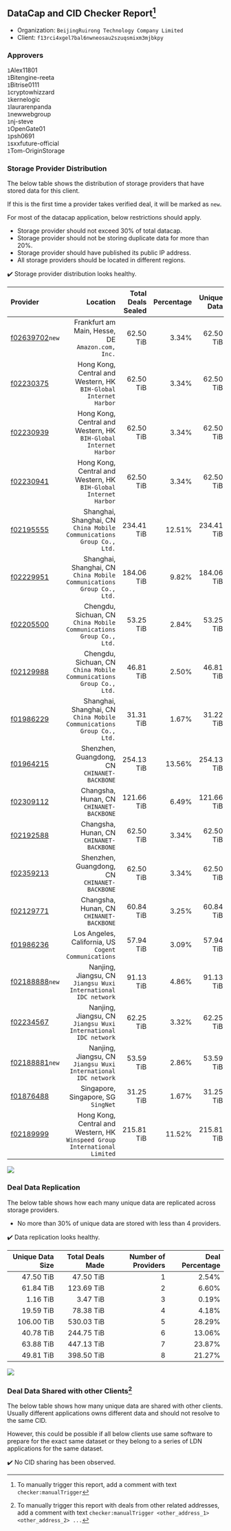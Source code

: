 ## DataCap and CID Checker Report[^1]
 - Organization: `BeijingRuirong Technology Company Limited`
 - Client: `f13rci4xgel7bal6nwneosau2szuqsmixm3mjbkpy`
### Approvers
`1`Alex11801<br/>`1`Bitengine-reeta<br/>`1`Bitrise0111<br/>`1`cryptowhizzard<br/>`1`kernelogic<br/>`1`laurarenpanda<br/>`1`newwebgroup<br/>`1`nj-steve<br/>`1`OpenGate01<br/>`1`psh0691<br/>`1`sxxfuture-official<br/>`1`Tom-OriginStorage

### Storage Provider Distribution
The below table shows the distribution of storage providers that have stored data for this client.

If this is the first time a provider takes verified deal, it will be marked as `new`.

For most of the datacap application, below restrictions should apply.
 - Storage provider should not exceed 30% of total datacap.
 - Storage provider should not be storing duplicate data for more than 20%.
 - Storage provider should have published its public IP address.
 - All storage providers should be located in different regions.

✔️ Storage provider distribution looks healthy.

| Provider                                                    |                                                                      Location | Total Deals Sealed | Percentage | Unique Data | Duplicate Deals |
| :---------------------------------------------------------- | ----------------------------------------------------------------------------: | -----------------: | ---------: | ----------: | --------------: |
| [f02639702](https://filfox.info/en/address/f02639702)`new`  |                           Frankfurt am Main, Hesse, DE<br/>`Amazon.com, Inc.` |          62.50 TiB |      3.34% |   62.50 TiB |           0.00% |
| [f02230375](https://filfox.info/en/address/f02230375)       |           Hong Kong, Central and Western, HK<br/>`BIH-Global Internet Harbor` |          62.50 TiB |      3.34% |   62.50 TiB |           0.00% |
| [f02230939](https://filfox.info/en/address/f02230939)       |           Hong Kong, Central and Western, HK<br/>`BIH-Global Internet Harbor` |          62.50 TiB |      3.34% |   62.50 TiB |           0.00% |
| [f02230941](https://filfox.info/en/address/f02230941)       |           Hong Kong, Central and Western, HK<br/>`BIH-Global Internet Harbor` |          62.50 TiB |      3.34% |   62.50 TiB |           0.00% |
| [f02195555](https://filfox.info/en/address/f02195555)       |      Shanghai, Shanghai, CN<br/>`China Mobile Communications Group Co., Ltd.` |         234.41 TiB |     12.51% |  234.41 TiB |           0.00% |
| [f02229951](https://filfox.info/en/address/f02229951)       |      Shanghai, Shanghai, CN<br/>`China Mobile Communications Group Co., Ltd.` |         184.06 TiB |      9.82% |  184.06 TiB |           0.00% |
| [f02205500](https://filfox.info/en/address/f02205500)       |        Chengdu, Sichuan, CN<br/>`China Mobile Communications Group Co., Ltd.` |          53.25 TiB |      2.84% |   53.25 TiB |           0.00% |
| [f02129988](https://filfox.info/en/address/f02129988)       |        Chengdu, Sichuan, CN<br/>`China Mobile Communications Group Co., Ltd.` |          46.81 TiB |      2.50% |   46.81 TiB |           0.00% |
| [f01986229](https://filfox.info/en/address/f01986229)       |      Shanghai, Shanghai, CN<br/>`China Mobile Communications Group Co., Ltd.` |          31.31 TiB |      1.67% |   31.22 TiB |           0.30% |
| [f01964215](https://filfox.info/en/address/f01964215)       |                               Shenzhen, Guangdong, CN<br/>`CHINANET-BACKBONE` |         254.13 TiB |     13.56% |  254.13 TiB |           0.00% |
| [f02309112](https://filfox.info/en/address/f02309112)       |                                   Changsha, Hunan, CN<br/>`CHINANET-BACKBONE` |         121.66 TiB |      6.49% |  121.66 TiB |           0.00% |
| [f02192588](https://filfox.info/en/address/f02192588)       |                                   Changsha, Hunan, CN<br/>`CHINANET-BACKBONE` |          62.50 TiB |      3.34% |   62.50 TiB |           0.00% |
| [f02359213](https://filfox.info/en/address/f02359213)       |                               Shenzhen, Guangdong, CN<br/>`CHINANET-BACKBONE` |          62.50 TiB |      3.34% |   62.50 TiB |           0.00% |
| [f02129771](https://filfox.info/en/address/f02129771)       |                                   Changsha, Hunan, CN<br/>`CHINANET-BACKBONE` |          60.84 TiB |      3.25% |   60.84 TiB |           0.00% |
| [f01986236](https://filfox.info/en/address/f01986236)       |                       Los Angeles, California, US<br/>`Cogent Communications` |          57.94 TiB |      3.09% |   57.94 TiB |           0.00% |
| [f02188888](https://filfox.info/en/address/f02188888)`new`  |             Nanjing, Jiangsu, CN<br/>`Jiangsu Wuxi International IDC network` |          91.13 TiB |      4.86% |   91.13 TiB |           0.00% |
| [f02234567](https://filfox.info/en/address/f02234567)       |             Nanjing, Jiangsu, CN<br/>`Jiangsu Wuxi International IDC network` |          62.25 TiB |      3.32% |   62.25 TiB |           0.00% |
| [f02188881](https://filfox.info/en/address/f02188881)`new`  |             Nanjing, Jiangsu, CN<br/>`Jiangsu Wuxi International IDC network` |          53.59 TiB |      2.86% |   53.59 TiB |           0.00% |
| [f01876488](https://filfox.info/en/address/f01876488)       |                                        Singapore, Singapore, SG<br/>`SingNet` |          31.25 TiB |      1.67% |   31.25 TiB |           0.00% |
| [f02189999](https://filfox.info/en/address/f02189999)       | Hong Kong, Central and Western, HK<br/>`Winspeed Group International Limited` |         215.81 TiB |     11.52% |  215.81 TiB |           0.00% |

<img src="https://raw.githubusercontent.com/data-preservation-programs/filplus-checker-assets/main/filecoin-project/filecoin-plus-large-datasets/issues/1496/1695876439839.png"/>

### Deal Data Replication
The below table shows how each many unique data are replicated across storage providers.

- No more than 30% of unique data are stored with less than 4 providers.

✔️ Data replication looks healthy.

| Unique Data Size | Total Deals Made | Number of Providers | Deal Percentage |
| ---------------: | ---------------: | ------------------: | --------------: |
|        47.50 TiB |        47.50 TiB |                   1 |           2.54% |
|        61.84 TiB |       123.69 TiB |                   2 |           6.60% |
|         1.16 TiB |         3.47 TiB |                   3 |           0.19% |
|        19.59 TiB |        78.38 TiB |                   4 |           4.18% |
|       106.00 TiB |       530.03 TiB |                   5 |          28.29% |
|        40.78 TiB |       244.75 TiB |                   6 |          13.06% |
|        63.88 TiB |       447.13 TiB |                   7 |          23.87% |
|        49.81 TiB |       398.50 TiB |                   8 |          21.27% |

<img src="https://raw.githubusercontent.com/data-preservation-programs/filplus-checker-assets/main/filecoin-project/filecoin-plus-large-datasets/issues/1496/1695876440599.png"/>

### Deal Data Shared with other Clients[^3]
The below table shows how many unique data are shared with other clients.
Usually different applications owns different data and should not resolve to the same CID.

However, this could be possible if all below clients use same software to prepare for the exact same dataset or they belong to a series of LDN applications for the same dataset.

✔️ No CID sharing has been observed.

[^1]: To manually trigger this report, add a comment with text `checker:manualTrigger`

[^2]: Deals from those addresses are combined into this report as they are specified with `checker:manualTrigger`

[^3]: To manually trigger this report with deals from other related addresses, add a comment with text `checker:manualTrigger <other_address_1> <other_address_2> ...`
